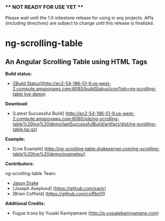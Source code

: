### ** NOT READY FOR USE YET **
Please wait until the 1.0 milestone release for using in any projects.  APIs (including directives) are subject to change until this release is finalized.


# ng-scrolling-table
## An Angular Scrolling Table using HTML Tags

__Build status:__
* [![Build Status](http://ec2-54-186-51-9.us-west-2.compute.amazonaws.com:8080/buildStatus/icon?job=ng-scrolling-table live demo)](http://ec2-54-186-51-9.us-west-2.compute.amazonaws.com:8080/job/ng-scrolling-table%20live%20demo/)

__Download:__
* [Latest Successful Build] (http://ec2-54-186-51-9.us-west-2.compute.amazonaws.com:8080/job/ng-scrolling-table%20live%20demo/lastSuccessfulBuild/artifact/dist/ng-scrolling-table.tar.gz)

__Example:__
* [Live Example] (http://ng-scrolling-table.drakeserver.com/ng-scrolling-table%20live%20demo/examples/)

__Contributors:__

ng-scrolling-table Team:
* [Jason Drake](https://github.com/jadrake75)
* [Joseph Aseplund] (https://github.com/xanir)
* [Brien Coffield] (https://github.com/coffbr01)


__Additional Credits:__
* Fugue Icons by Yusaki Kamiyamane (http://p.yusukekamiyamane.com)